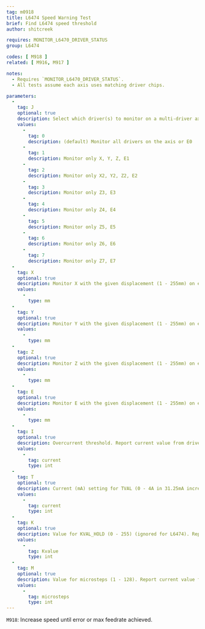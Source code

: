 ```yaml
---
tag: m0918
title: L6474 Speed Warning Test
brief: Find L6474 speed threshold
author: shitcreek

requires: MONITOR_L6470_DRIVER_STATUS
group: L6474

codes: [ M918 ]
related: [ M916, M917 ]

notes:
  - Requires `MONITOR_L6470_DRIVER_STATUS`.
  - All tests assume each axis uses matching driver chips.

parameters:
  -
    tag: J
    optional: true
    description: Select which driver(s) to monitor on a multi-driver axis.
    values:
      -
        tag: 0
        description: (default) Monitor all drivers on the axis or E0
      -
        tag: 1
        description: Monitor only X, Y, Z, E1
      -
        tag: 2
        description: Monitor only X2, Y2, Z2, E2
      -
        tag: 3
        description: Monitor only Z3, E3
      -
        tag: 4
        description: Monitor only Z4, E4
      -
        tag: 5
        description: Monitor only Z5, E5
      -
        tag: 6
        description: Monitor only Z6, E6
      -
        tag: 7
        description: Monitor only Z7, E7
  -
    tag: X
    optional: true
    description: Monitor X with the given displacement (1 - 255mm) on either side of the current position.
    values:
      -
        type: mm
  -
    tag: Y
    optional: true
    description: Monitor Y with the given displacement (1 - 255mm) on either side of the current position.
    values:
      -
        type: mm
  -
    tag: Z
    optional: true
    description: Monitor Z with the given displacement (1 - 255mm) on either side of the current position.
    values:
      -
        type: mm
  -
    tag: E
    optional: true
    description: Monitor E with the given displacement (1 - 255mm) on either side of the current position.
    values:
      -
        type: mm
  -
    tag: I
    optional: true
    description: Overcurrent threshold. Report current value from driver if not specified.
    values:
      -
        tag: current
        type: int
  -
    tag: T
    optional: true
    description: Current (mA) setting for TVAL (0 - 4A in 31.25mA increments, rounds down) - L6474 only. Report current value from driver if not specified.
    values:
      -
        tag: current
        type: int
  -
    tag: K
    optional: true
    description: Value for KVAL_HOLD (0 - 255) (ignored for L6474). Report current value from driver if not specified.
    values:
      -
        tag: Kvalue
        type: int
  -
    tag: M
    optional: true
    description: Value for microsteps (1 - 128). Report current value from driver if not specified.
    values:
      -
        tag: microsteps
        type: int
---
```


`M918`: Increase speed until error or max feedrate achieved.
